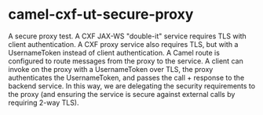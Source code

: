 camel-cxf-ut-secure-proxy
===========

A secure proxy test. A CXF JAX-WS "double-it" service requires TLS with client
authentication. A CXF proxy service also requires TLS, but with a UsernameToken
instead of client authentication. A Camel route is configured to route messages
from the proxy to the service. A client can invoke on the proxy with a
UsernameToken over TLS, the proxy authenticates the UsernameToken, and passes
the call + response to the backend service. In this way, we are delegating the
security requirements to the proxy (and ensuring the service is secure against
external calls by requiring 2-way TLS). 

